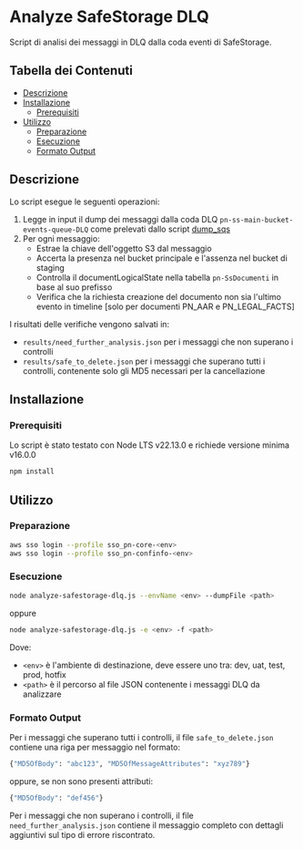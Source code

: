 # Analyze SafeStorage DLQ

Script di analisi dei messaggi in DLQ dalla coda eventi di SafeStorage.

## Tabella dei Contenuti

* [Descrizione](#descrizione)
* [Installazione](#installazione)
  * [Prerequisiti](#prerequisiti)
* [Utilizzo](#utilizzo)
  * [Preparazione](#preparazione)
  * [Esecuzione](#esecuzione)
  * [Formato Output](#formato-output)


## Descrizione

Lo script esegue le seguenti operazioni:

1. Legge in input il dump dei messaggi dalla coda DLQ `pn-ss-main-bucket-events-queue-DLQ` come prelevati dallo script [dump_sqs](https://github.com/pagopa/pn-troubleshooting/tree/main/dump_sqs)
2. Per ogni messaggio:
   - Estrae la chiave dell'oggetto S3 dal messaggio
   - Accerta la presenza nel bucket principale e l'assenza nel bucket di staging
   - Controlla il documentLogicalState nella tabella `pn-SsDocumenti` in base al suo prefisso
   - Verifica che la richiesta creazione del documento non sia l'ultimo evento in timeline [solo per documenti PN_AAR e PN_LEGAL_FACTS]

I risultati delle verifiche vengono salvati in:
- `results/need_further_analysis.json` per i messaggi che non superano i controlli
- `results/safe_to_delete.json` per i messaggi che superano tutti i controlli, contenente solo gli MD5 necessari per la cancellazione

## Installazione

### Prerequisiti

Lo script è stato testato con Node LTS v22.13.0 e richiede versione minima v16.0.0

```bash
npm install
```

## Utilizzo

### Preparazione

```bash
aws sso login --profile sso_pn-core-<env>
aws sso login --profile sso_pn-confinfo-<env>
```

### Esecuzione

```bash
node analyze-safestorage-dlq.js --envName <env> --dumpFile <path>
```
oppure
```bash
node analyze-safestorage-dlq.js -e <env> -f <path>
```

Dove:

- `<env>` è l'ambiente di destinazione, deve essere uno tra: dev, uat, test, prod, hotfix
- `<path>` è il percorso al file JSON contenente i messaggi DLQ da analizzare

### Formato Output

Per i messaggi che superano tutti i controlli, il file `safe_to_delete.json` contiene una riga per messaggio nel formato:

```bash
{"MD5OfBody": "abc123", "MD5OfMessageAttributes": "xyz789"}
```
oppure, se non sono presenti attributi:
```bash
{"MD5OfBody": "def456"}
```
Per i messaggi che non superano i controlli, il file `need_further_analysis.json` contiene il messaggio completo con dettagli aggiuntivi sul tipo di errore riscontrato.